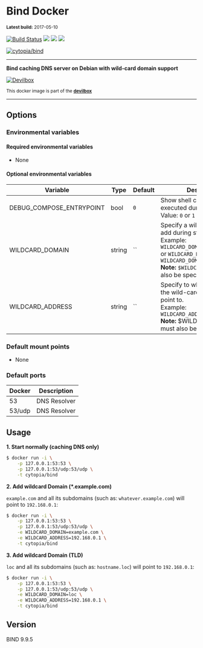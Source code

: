 # Bind Docker

<small>**Latest build:** 2017-05-10</small>

[![Build Status](https://travis-ci.org/cytopia/docker-bind.svg?branch=master)](https://travis-ci.org/cytopia/docker-bind) [![](https://images.microbadger.com/badges/version/cytopia/bind.svg)](https://microbadger.com/images/cytopia/bind "bind") [![](https://images.microbadger.com/badges/image/cytopia/bind.svg)](https://microbadger.com/images/cytopia/bind "bind") [![](https://images.microbadger.com/badges/license/cytopia/bind.svg)](https://microbadger.com/images/cytopia/bind "bind")

[![cytopia/bind](http://dockeri.co/image/cytopia/bind)](https://hub.docker.com/r/cytopia/bind/)


----

**Bind caching DNS server on Debian with wild-card domain support**

[![Devilbox](https://raw.githubusercontent.com/cytopia/devilbox/master/.devilbox/www/htdocs/assets/img/devilbox_80.png)](https://github.com/cytopia/devilbox)

<sub>This docker image is part of the **[devilbox](https://github.com/cytopia/devilbox)**</sub>

----

## Options

### Environmental variables

#### Required environmental variables

- None

#### Optional environmental variables

| Variable | Type | Default | Description |
|----------|------|---------|-------------|
| DEBUG_COMPOSE_ENTRYPOINT | bool | `0` | Show shell commands executed during start.<br/>Value: `0` or `1` |
| WILDCARD_DOMAIN | string | `` | Specify a wild-card domain to add during startup.<br/>Example: `WILDCARD_DOMAIN=example.com` or `WILDCARD_DOMAIN=local` or `WILDCARD_DOMAIN=loc`<br/>**Note:** `$WILDCARD_ADDRESS` must also be specified. |
| WILDCARD_ADDRESS | string | `` | Specify to which IP address the wild-card domain should point to.<br/>Example: `WILDCARD_ADDRESS=192.168.0.1`<br/>**Note:** $WILDCARD_DOMAIN` must also be specidied. |

### Default mount points

- None


### Default ports

| Docker | Description  |
|--------|--------------|
| 53     | DNS Resolver |
| 53/udp | DNS Resolver |

## Usage

**1. Start normally (caching DNS only)**
```bash
$ docker run -i \
    -p 127.0.0.1:53:53 \
    -p 127.0.0.1:53/udp:53/udp \
    -t cytopia/bind
```

**2. Add wildcard Domain (*.example.com)**

`example.com` and all its subdomains (such as: `whatever.example.com`) will point to `192.168.0.1`:

```bash
$ docker run -i \
    -p 127.0.0.1:53:53 \
    -p 127.0.0.1:53/udp:53/udp \
    -e WILDCARD_DOMAIN=example.com \
    -e WILDCARD_ADDRESS=192.168.0.1 \
    -t cytopia/bind
```

**3. Add wildcard Domain (TLD)**

`loc` and all its subdomains (such as: `hostname.loc`) will point to `192.168.0.1`:

```bash
$ docker run -i \
    -p 127.0.0.1:53:53 \
    -p 127.0.0.1:53/udp:53/udp \
    -e WILDCARD_DOMAIN=loc \
    -e WILDCARD_ADDRESS=192.168.0.1 \
    -t cytopia/bind
```

## Version

BIND 9.9.5
